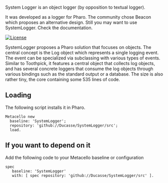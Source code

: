 System Logger is an object logger (by opposition to textual logger). 

It was developed as a logger for Pharo. The community chose Beacon which proposes an alternative design.
Still you may want to use SystemLogger. Check the documentation. 

[![License](https://img.shields.io/badge/license-MIT-blue.svg)](https://img.shields.io/badge/license-MIT-blue.svg)


SystemLogger proposes a Pharo solution that focuses on objects. The central concept is the Log object which represents a single logging event. The event can be specialized via subclassing with various types of events. Similar to Toothpick, it features a central object that collects log objects, and has several concrete loggers that consume the log objects through various bindings such as the standard output or a database. The size is also rather tiny, the core containing some 535 lines of code.


## Loading 
The following script installs it in Pharo.

```smalltalk
Metacello new
  baseline: 'SystemLogger';
  repository: 'github://Ducasse/SystemLogger/src';
  load.
```

## If you want to depend on it 

Add the following code to your Metacello baseline or configuration 

```smalltalk
spec 
   baseline: 'SystemLogger' 
   with: [ spec repository: 'github://Ducasse/SystemLogger/src' ].
```
